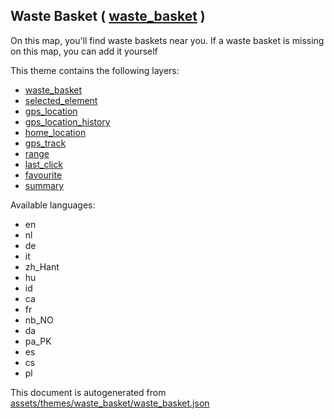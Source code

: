 [//]: # (WARNING: this file is automatically generated. Please find the sources at the bottom and edit those sources)

 Waste Basket ( [waste_basket](https://mapcomplete.org/waste_basket) ) 
-----------------------------------------------------------------------



On this map, you'll find waste baskets near you. If a waste basket is missing on this map, you can add it yourself

This theme contains the following layers:



  - [waste_basket](../Layers/waste_basket.md)
  - [selected_element](../Layers/selected_element.md)
  - [gps_location](../Layers/gps_location.md)
  - [gps_location_history](../Layers/gps_location_history.md)
  - [home_location](../Layers/home_location.md)
  - [gps_track](../Layers/gps_track.md)
  - [range](../Layers/range.md)
  - [last_click](../Layers/last_click.md)
  - [favourite](../Layers/favourite.md)
  - [summary](../Layers/summary.md)


Available languages:



  - en
  - nl
  - de
  - it
  - zh_Hant
  - hu
  - id
  - ca
  - fr
  - nb_NO
  - da
  - pa_PK
  - es
  - cs
  - pl
 

This document is autogenerated from [assets/themes/waste_basket/waste_basket.json](https://github.com/pietervdvn/MapComplete/blob/develop/assets/themes/waste_basket/waste_basket.json)

